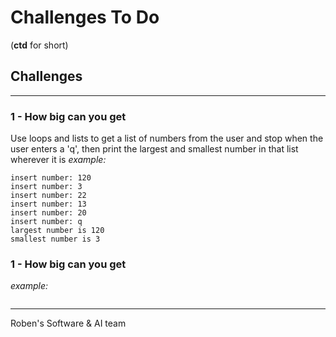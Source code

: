 # Challenges To Do
(**ctd** for short)



## Challenges
---

### 1 - How big can you get 
Use loops and lists to get a list of numbers from the user and stop when the user enters a 'q',
then print the largest and smallest number in that list wherever it is 
_example:_
```
insert number: 120
insert number: 3
insert number: 22
insert number: 13
insert number: 20
insert number: q
largest number is 120
smallest number is 3
```

### 1 - How big can you get 
 
_example:_
```

```

---
Roben's Software & AI team 